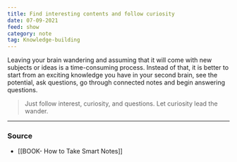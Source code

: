 ```yaml
---
title: Find interesting contents and follow curiosity
date: 07-09-2021
feed: show
category: note
tag: Knowledge-building 
---
```


Leaving your brain wandering and assuming that it will come with new subjects or ideas is a time-consuming process. Instead of that, it is better to start from an exciting knowledge you have in your second brain, see the potential, ask questions, go through connected notes and begin answering questions. 

> Just follow interest, curiosity, and questions. Let curiosity lead the wander. 

---
### Source
- [[BOOK- How to Take Smart Notes]]